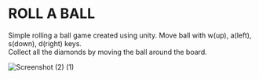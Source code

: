 # ROLL A BALL

Simple rolling a ball game created using unity. Move ball with w(up), a(left), s(down), d(right) keys.  
Collect all the diamonds by moving the ball around the board.
  
    
    
![Screenshot (2) (1)](https://user-images.githubusercontent.com/32612089/54639279-01203480-4ab3-11e9-9b82-9c538c29fa6a.png)

